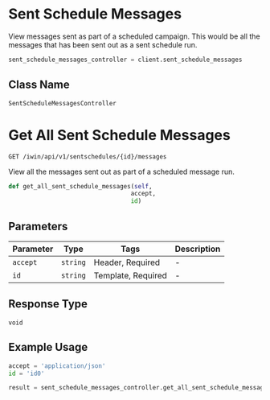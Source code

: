 # Sent Schedule Messages

View messages sent as part of a scheduled campaign. This would be all the messages that has been sent out as a sent schedule run.

```python
sent_schedule_messages_controller = client.sent_schedule_messages
```

## Class Name

`SentScheduleMessagesController`


# Get All Sent Schedule Messages

`GET /iwin/api/v1/sentschedules/{id}/messages`

View all the messages sent out as part of a scheduled message run.

```python
def get_all_sent_schedule_messages(self,
                                  accept,
                                  id)
```

## Parameters

| Parameter | Type | Tags | Description |
|  --- | --- | --- | --- |
| `accept` | `string` | Header, Required | - |
| `id` | `string` | Template, Required | - |

## Response Type

`void`

## Example Usage

```python
accept = 'application/json'
id = 'id0'

result = sent_schedule_messages_controller.get_all_sent_schedule_messages(accept, id)
```

